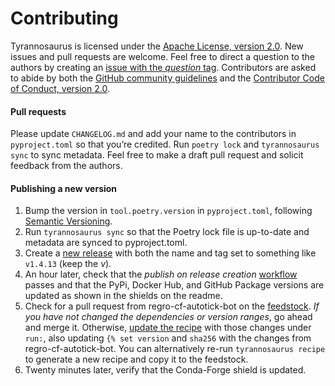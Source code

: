 # Contributing

Tyrannosaurus is licensed under the
[Apache License, version 2.0](https://www.apache.org/licenses/LICENSE-2.0).
New issues and pull requests are welcome.
Feel free to direct a question to the authors by creating an [issue with the _question_ tag](https://github.com/dmyersturnbull/tyrannosaurus/issues/new?assignees=&labels=kind%3A+question&template=question.md).
Contributors are asked to abide by both the [GitHub community guidelines](https://docs.github.com/en/github/site-policy/github-community-guidelines)
and the [Contributor Code of Conduct, version 2.0](https://www.contributor-covenant.org/version/2/0/code_of_conduct/).


#### Pull requests

Please update `CHANGELOG.md` and add your name to the contributors in `pyproject.toml`
so that you’re credited. Run `poetry lock` and `tyrannosaurus sync` to sync metadata.
Feel free to make a draft pull request and solicit feedback from the authors.


#### Publishing a new version

1. Bump the version in `tool.poetry.version` in `pyproject.toml`, following
   [Semantic Versioning](https://semver.org/spec/v2.0.0.html).
2. Run `tyrannosaurus sync` so that the Poetry lock file is up-to-date
   and metadata are synced to pyproject.toml.
3. Create a [new release](https://github.com/dmyersturnbull/tyrannosaurus/releases/new)
   with both the name and tag set to something like `v1.4.13` (keep the _v_).
4. An hour later, check that the *publish on release creation*
   [workflow](https://github.com/dmyersturnbull/tyrannosaurus/actions) passes
   and that the PyPi, Docker Hub, and GitHub Package versions are updated as shown in the
   shields on the readme.
5. Check for a pull request from regro-cf-autotick-bot on the
   [feedstock](https://github.com/conda-forge/tyrannosaurus-feedstock).
   *If you have not changed the dependencies or version ranges*, go ahead and merge it.
   Otherwise, [update the recipe](
   https://github.com/conda-forge/tyrannosaurus-feedstock/edit/master/recipe/meta.yaml)
   with those changes under `run:`, also updating `{% set version` and `sha256` with the
   changes from regro-cf-autotick-bot. You can alternatively re-run `tyrannosaurus recipe`
   to generate a new recipe and copy it to the feedstock.
7. Twenty minutes later, verify that the Conda-Forge shield is updated.
